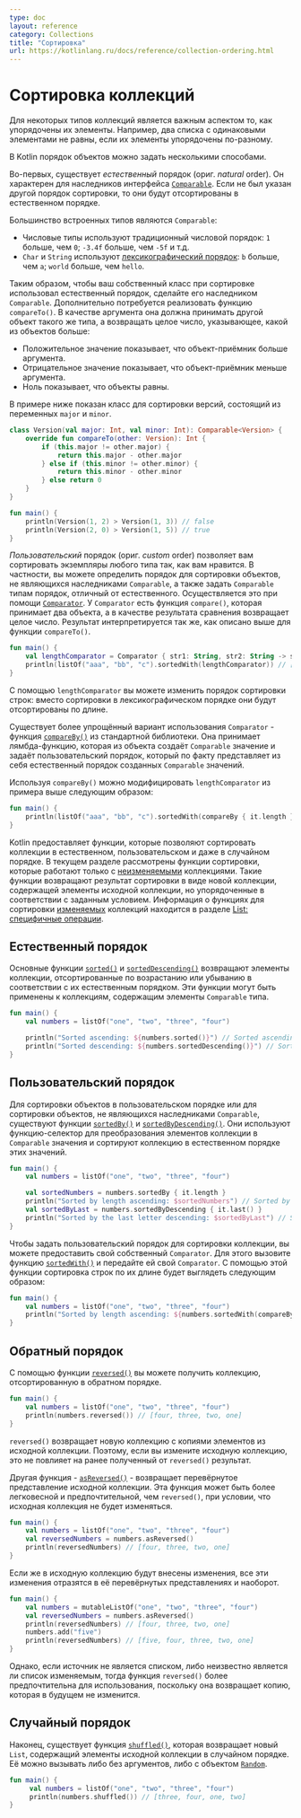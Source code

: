 ```yaml
---
type: doc
layout: reference
category: Collections
title: "Сортировка"
url: https://kotlinlang.ru/docs/reference/collection-ordering.html
---
```


<!-- # Ordering -->
# Сортировка коллекций

<!-- The order of elements is an important aspect of certain collection types.
For example, two lists of the same elements are not equal if their elements are ordered differently.  -->
Для некоторых типов коллекций является важным аспектом то, как упорядочены их элементы. Например, два списка с одинаковыми элементами не равны, если их элементы упорядочены по-разному.

<!-- In Kotlin, the orders of objects can be defined in several ways. -->
В Kotlin порядок объектов можно задать несколькими способами.

<!-- First, there is _natural_ order. It is defined for inheritors of the [`Comparable`](https://kotlinlang.org/api/latest/jvm/stdlib/kotlin/-comparable/index.html)
interface. Natural order is used for sorting them when no other order is specified. -->
Во-первых, существует _естественный_ порядок (ориг. _natural_ order). Он характерен для наследников интерфейса
[`Comparable`](https://kotlinlang.org/api/latest/jvm/stdlib/kotlin/-comparable/index.html). Если не был указан другой порядок сортировки, то они будут отсортированы в естественном порядке.

<!-- Most built-in types are comparable:

* Numeric types use the traditional numerical order: `1` is greater than `0`; `-3.4f` is greater than `-5f`, and so on.
* `Char` and `String` use the [lexicographical order](https://en.wikipedia.org/wiki/Lexicographical_order): `b` is greater
   than `a`; `world` is greater than `hello`. -->
Большинство встроенных типов являются `Comparable`:
* Числовые типы используют традиционный числовой порядок: `1` больше, чем `0`; `-3.4f` больше, чем `-5f` и т.д.
* `Char` и `String` используют [лексикографический порядок](https://en.wikipedia.org/wiki/Lexicographical_order): `b` больше, чем `a`; `world` больше, чем `hello`.

<!-- To define a natural order for a user-defined type, make the type an inheritor of `Comparable`.
This requires implementing the `compareTo()` function. `compareTo()` must take another object of the same type as an argument
and return an integer value showing which object is greater:

* Positive values show that the receiver object is greater.
* Negative values show that it's less than the argument.
* Zero shows that the objects are equal. -->
Таким образом, чтобы ваш собственный класс при сортировке использовал естественный порядок, сделайте его наследником `Comparable`. Дополнительно потребуется реализовать функцию `compareTo()`. В качестве аргумента она должна принимать другой объект такого же типа, а возвращать целое число, указывающее, какой из объектов больше:

* Положительное значение показывает, что объект-приёмник больше аргумента.
* Отрицательное значение показывает, что объект-приёмник меньше аргумента.
* Ноль показывает, что объекты равны.

<!-- Below is a class for ordering versions that consist of the major and the minor part. -->
В примере ниже показан класс для сортировки версий, состоящий из переменных `major` и `minor`.

```kotlin
class Version(val major: Int, val minor: Int): Comparable<Version> {
    override fun compareTo(other: Version): Int {
        if (this.major != other.major) {
            return this.major - other.major
        } else if (this.minor != other.minor) {
            return this.minor - other.minor
        } else return 0
    }
}

fun main() {    
    println(Version(1, 2) > Version(1, 3)) // false
    println(Version(2, 0) > Version(1, 5)) // true
}
```

<!-- _Custom_ orders let you sort instances of any type in a way you like.
Particularly, you can define an order for non-comparable objects or define an order other than natural for a comparable type.
To define a custom order for a type, create a [`Comparator`](https://kotlinlang.org/api/latest/jvm/stdlib/kotlin/-comparator/index.html) for it.
`Comparator` contains the `compare()` function: it takes two instances of a class and returns the integer result of the comparison between them.
The result is interpreted in the same way as the result of a `compareTo()` as is described above.  -->
_Пользовательский_ порядок (ориг. _custom_ order) позволяет вам сортировать экземпляры любого типа так, как вам нравится. В частности, вы можете определить порядок для сортировки объектов, не являющихся наследниками `Comparable`, а также задать `Comparable` типам порядок, отличный от естественного. Осуществляется это при помощи
[`Comparator`](https://kotlinlang.org/api/latest/jvm/stdlib/kotlin/-comparator/index.html). У `Comparator` есть функция `compare()`, которая принимает два объекта, а в качестве результата сравнения возвращает целое число. Результат интерпретируется так же, как описано выше для функции `compareTo()`.

```kotlin
fun main() {
    val lengthComparator = Comparator { str1: String, str2: String -> str1.length - str2.length }
    println(listOf("aaa", "bb", "c").sortedWith(lengthComparator)) // [c, bb, aaa]
}
```

<!-- Having the `lengthComparator`, you are able to arrange strings by their length instead of the default lexicographical order. -->
С помощью `lengthComparator` вы можете изменить порядок сортировки строк: вместо сортировки в лексикографическом порядке они будут отсортированы по длине.

<!-- A shorter way to define a `Comparator` is the [`compareBy()`](https://kotlinlang.org/api/latest/jvm/stdlib/kotlin.comparisons/compare-by.html)
function from the standard library. `compareBy()` takes a lambda function that produces a `Comparable` value from an instance
and defines the custom order as the natural order of the produced values. -->
Существует более упрощённый вариант использования `Comparator` - функция
[`compareBy()`](https://kotlinlang.org/api/latest/jvm/stdlib/kotlin.comparisons/compare-by.html) из стандартной библиотеки. Она принимает лямбда-функцию, которая из объекта создаёт `Comparable` значение и задаёт пользовательский порядок, который по факту представляет из себя естественный порядок созданных `Comparable` значений.


<!-- With `compareBy()`, the length comparator from the example above looks like this: -->
Используя `compareBy()` можно модифицировать `lengthComparator` из примера выше следующим образом:

```kotlin
fun main() {  
    println(listOf("aaa", "bb", "c").sortedWith(compareBy { it.length })) // [c, bb, aaa]
}
```

<!-- The Kotlin collections package provides functions for sorting collections in natural, custom, and even random orders.
On this page, we'll describe sorting functions that apply to [read-only](collections-overview.md#collection-types) collections.
These functions return their result as a new collection containing the elements of the original collection in the requested order.
To learn about functions for sorting [mutable](collections-overview.md#collection-types) collections in place, see the [List-specific operations](list-operations.md#sort). -->
Kotlin предоставляет функции, которые позволяют сортировать коллекции в естественном, пользовательском и даже в случайном порядке. В текущем разделе рассмотрены функции сортировки, которые работают только с [неизменяемыми](collections-overview.html#collection-types) коллекциями. Такие функции возвращают результат сортировки в виде новой коллекции, содержащей элементы исходной коллекции, но упорядоченные в соответствии с заданным условием. Информация о функциях для сортировки [изменяемых](collections-overview.html#collection-types) коллекций находится в разделе [List: специфичные операции](list-operations.html#sort).


<a name="natural-order"></a>
<!-- ## Natural order -->
## Естественный порядок

<!-- The basic functions [`sorted()`](https://kotlinlang.org/api/latest/jvm/stdlib/kotlin.collections/sorted.html) and [`sortedDescending()`](https://kotlinlang.org/api/latest/jvm/stdlib/kotlin.collections/sorted-descending.html)
return elements of a collection sorted into ascending and descending sequence according to their natural order.
These functions apply to collections of `Comparable` elements. -->
Основные функции [`sorted()`](https://kotlinlang.org/api/latest/jvm/stdlib/kotlin.collections/sorted.html) и
[`sortedDescending()`](https://kotlinlang.org/api/latest/jvm/stdlib/kotlin.collections/sorted-descending.html) возвращают элементы коллекции, отсортированные по возрастанию или убыванию в соответствии с их естественным порядком.
Эти функции могут быть применены к коллекциям, содержащим элементы `Comparable` типа.

```kotlin
fun main() {
    val numbers = listOf("one", "two", "three", "four")

    println("Sorted ascending: ${numbers.sorted()}") // Sorted ascending: [four, one, three, two]
    println("Sorted descending: ${numbers.sortedDescending()}") // Sorted descending: [two, three, one, four]
}
```


<a name="custom-orders"></a>
<!-- ## Custom orders -->
## Пользовательский порядок

<!-- For sorting in custom orders or sorting non-comparable objects, there are the functions [`sortedBy()`](https://kotlinlang.org/api/latest/jvm/stdlib/kotlin.collections/sorted-by.html) and [`sortedByDescending()`](https://kotlinlang.org/api/latest/jvm/stdlib/kotlin.collections/sorted-by-descending.html).
They take a selector function that maps collection elements to `Comparable` values and sort the collection in natural order of that values. -->
Для сортировки объектов в пользовательском порядке или для сортировки объектов, не являющихся наследниками `Comparable`, существуют функции [`sortedBy()`](https://kotlinlang.org/api/latest/jvm/stdlib/kotlin.collections/sorted-by.html) и
[`sortedByDescending()`](https://kotlinlang.org/api/latest/jvm/stdlib/kotlin.collections/sorted-by-descending.html). Они используют функцию-селектор для преобразования элементов коллекции в `Comparable` значения и сортируют коллекцию в естественном порядке этих значений.

```kotlin
fun main() {
    val numbers = listOf("one", "two", "three", "four")

    val sortedNumbers = numbers.sortedBy { it.length }
    println("Sorted by length ascending: $sortedNumbers") // Sorted by length ascending: [one, two, four, three]
    val sortedByLast = numbers.sortedByDescending { it.last() }
    println("Sorted by the last letter descending: $sortedByLast") // Sorted by the last letter descending: [four, two, one, three]
}
```

<!-- To define a custom order for the collection sorting, you can provide your own `Comparator`.
To do this, call the [`sortedWith()`](https://kotlinlang.org/api/latest/jvm/stdlib/kotlin.collections/sorted-with.html) function passing in your `Comparator`.
With this function, sorting strings by their length looks like this: -->
Чтобы задать пользовательский порядок для сортировки коллекции, вы можете предоставить свой собственный `Comparator`. Для этого вызовите функцию [`sortedWith()`](https://kotlinlang.org/api/latest/jvm/stdlib/kotlin.collections/sorted-with.html) и передайте ей свой `Comparator`. С помощью этой функции сортировка строк по их длине будет выглядеть следующим образом:

```kotlin
fun main() {
    val numbers = listOf("one", "two", "three", "four")
    println("Sorted by length ascending: ${numbers.sortedWith(compareBy { it.length })}") // Sorted by length ascending: [one, two, four, three]
}
```


<a name="reverse-order"></a>
<!-- ## Reverse order -->
## Обратный порядок

<!-- You can retrieve the collection in the reversed order using the [`reversed()`](https://kotlinlang.org/api/latest/jvm/stdlib/kotlin.collections/reversed.html) function. -->
С помощью функции [`reversed()`](https://kotlinlang.org/api/latest/jvm/stdlib/kotlin.collections/reversed.html) вы можете получить коллекцию, отсортированную в обратном порядке.

```kotlin
fun main() {
    val numbers = listOf("one", "two", "three", "four")
    println(numbers.reversed()) // [four, three, two, one]
}
```

<!-- `reversed()` returns a new collection with the copies of the elements.
So, if you change the original collection later, this won't affect the previously obtained results of `reversed()`. -->
`reversed()` возвращает новую коллекцию с копиями элементов из исходной коллекции. Поэтому, если вы измените исходную коллекцию, это не повлияет на ранее полученный от `reversed()` результат.

<!-- Another reversing function - [`asReversed()`](https://kotlinlang.org/api/latest/jvm/stdlib/kotlin.collections/as-reversed.html)
- returns a reversed view of the same collection instance, so it may be more lightweight and preferable than `reversed()`
if the original list is not going to change.  -->
Другая функция - [`asReversed()`](https://kotlinlang.org/api/latest/jvm/stdlib/kotlin.collections/as-reversed.html) - возвращает перевёрнутое представление исходной коллекции. Эта функция может быть более легковесной и предпочтительной, чем `reversed()`, при условии, что исходная коллекция не будет изменяться.

```kotlin
fun main() {
    val numbers = listOf("one", "two", "three", "four")
    val reversedNumbers = numbers.asReversed()
    println(reversedNumbers) // [four, three, two, one]
}
```

<!-- If the original list is mutable, all its changes reflect in its reversed views and vice versa. -->
Если же в исходную коллекцию будут внесены изменения, все эти изменения отразятся в её перевёрнутых представлениях и наоборот.

```kotlin
fun main() {
    val numbers = mutableListOf("one", "two", "three", "four")
    val reversedNumbers = numbers.asReversed()
    println(reversedNumbers) // [four, three, two, one]
    numbers.add("five")
    println(reversedNumbers) // [five, four, three, two, one]
}
```

<!-- However, if the mutability of the list is unknown or the source is not a list at all, `reversed()` is more preferable
since its result is a copy that won't change in the future. -->
Однако, если источник не является списком, либо неизвестно является ли список изменяемым, тогда функция `reversed()` более предпочтительна для использования, поскольку она возвращает копию, которая в будущем не изменится.


<a name="random-order"></a>
<!-- ## Random order -->
## Случайный порядок

<!-- Finally, there is a function that returns a new `List` containing the collection elements in a random order - [`shuffled()`](https://kotlinlang.org/api/latest/jvm/stdlib/kotlin.collections/shuffled.html).
You can call it without arguments or with a [`Random`](https://kotlinlang.org/api/latest/jvm/stdlib/kotlin.random/-random/index.html) object. -->
Наконец, существует функция [`shuffled()`](https://kotlinlang.org/api/latest/jvm/stdlib/kotlin.collections/shuffled.html), которая возвращает новый `List`, содержащий элементы исходной коллекции в случайном порядке. Её можно вызывать либо без аргументов, либо с объектом [`Random`](https://kotlinlang.org/api/latest/jvm/stdlib/kotlin.random/-random/index.html).

```kotlin
fun main() {
     val numbers = listOf("one", "two", "three", "four")
     println(numbers.shuffled()) // [three, four, one, two]
}
```
